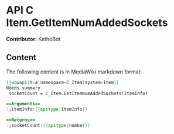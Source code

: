 # API C Item.GetItemNumAddedSockets

**Contributor:** KethoBot

## Content

The following content is in MediaWiki markdown format:

```mediawiki
{{wowapi|t=a|namespace=C_Item|system=Item}}
Needs summary.
 socketCount = C_Item.GetItemNumAddedSockets(itemInfo)

==Arguments==
:;itemInfo:{{apitype|ItemInfo}}

==Returns==
:;socketCount:{{apitype|number}}
```